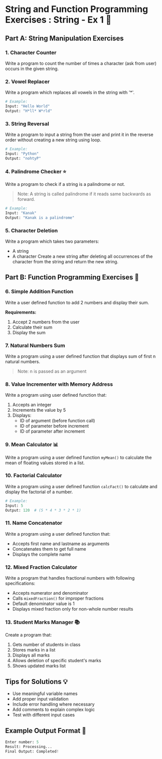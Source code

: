 # String and Function Programming Exercises : String - Ex 1 🚀

## Part A: String Manipulation Exercises

### 1. Character Counter
Write a program to count the number of times a character (ask from user) occurs in the given string.

### 2. Vowel Replacer
Write a program which replaces all vowels in the string with '*'.
```python
# Example:
Input: "Hello World"
Output: "H*ll* W*rld"
```

### 3. String Reversal
Write a program to input a string from the user and print it in the reverse order without creating a new string using loop.
```python
# Example:
Input: "Python"
Output: "nohtyP"
```

### 4. Palindrome Checker ⭐
Write a program to check if a string is a palindrome or not.
> Note: A string is called palindrome if it reads same backwards as forward.
```python
# Example:
Input: "Kanak"
Output: "Kanak is a palindrome"
```

### 5. Character Deletion
Write a program which takes two parameters:
- A string
- A character
Create a new string after deleting all occurrences of the character from the string and return the new string.

## Part B: Function Programming Exercises 🔧

### 6. Simple Addition Function
Write a user defined function to add 2 numbers and display their sum.

**Requirements:**
1. Accept 2 numbers from the user
2. Calculate their sum
3. Display the sum

### 7. Natural Numbers Sum
Write a program using a user defined function that displays sum of first n natural numbers.
> Note: n is passed as an argument

### 8. Value Incrementer with Memory Address
Write a program using user defined function that:
1. Accepts an integer
2. Increments the value by 5
3. Displays:
   - ID of argument (before function call)
   - ID of parameter before increment
   - ID of parameter after increment

### 9. Mean Calculator 📊
Write a program using a user defined function `myMean()` to calculate the mean of floating values stored in a list.

### 10. Factorial Calculator
Write a program using a user defined function `calcFact()` to calculate and display the factorial of a number.
```python
# Example:
Input: 5
Output: 120  # (5 * 4 * 3 * 2 * 1)
```

### 11. Name Concatenator
Write a program using a user defined function that:
- Accepts first name and lastname as arguments
- Concatenates them to get full name
- Displays the complete name

### 12. Mixed Fraction Calculator
Write a program that handles fractional numbers with following specifications:
- Accepts numerator and denominator
- Calls `mixedFraction()` for improper fractions
- Default denominator value is 1
- Displays mixed fraction only for non-whole number results

### 13. Student Marks Manager 📚
Create a program that:
1. Gets number of students in class
2. Stores marks in a list
3. Displays all marks
4. Allows deletion of specific student's marks
5. Shows updated marks list

## Tips for Solutions 💡
- Use meaningful variable names
- Add proper input validation
- Include error handling where necessary
- Add comments to explain complex logic
- Test with different input cases

## Example Output Format 📝
```python
Enter number: 5
Result: Processing...
Final Output: Completed!
```









